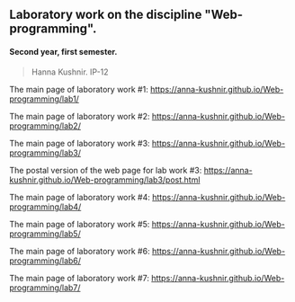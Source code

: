 ## Laboratory work on the discipline "Web-programming".
#### Second year, first semester.
> Hanna Kushnir. IP-12


The main page of laboratory work #1:
https://anna-kushnir.github.io/Web-programming/lab1/

The main page of laboratory work #2:
https://anna-kushnir.github.io/Web-programming/lab2/

The main page of laboratory work #3:
https://anna-kushnir.github.io/Web-programming/lab3/

The postal version of the web page for lab work #3:
https://anna-kushnir.github.io/Web-programming/lab3/post.html

The main page of laboratory work #4:
https://anna-kushnir.github.io/Web-programming/lab4/

The main page of laboratory work #5:
https://anna-kushnir.github.io/Web-programming/lab5/

The main page of laboratory work #6:
https://anna-kushnir.github.io/Web-programming/lab6/

The main page of laboratory work #7:
https://anna-kushnir.github.io/Web-programming/lab7/
